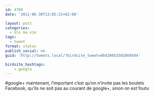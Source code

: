 ```yaml
---
id: 4709
date: '2011-06-30T13:05:21+02:00'

layout: post
categories:
  - Vis ma vie
tags:
  - tweet
format: status
publish_social: no
guid: 'http://tweets.local/?birdsite_tweet=86420053502869504'

birdsite_hashtags:
    - google
---
```


\#google+ maintenant, l’important c’est qu’on n’invite pas les boulets Facebook, qu’ils ne soit pas au courant de google+, sinon on est foutu